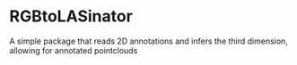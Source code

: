 # RGBtoLASinator
A simple package that reads 2D annotations and infers the third dimension, allowing for annotated pointclouds
